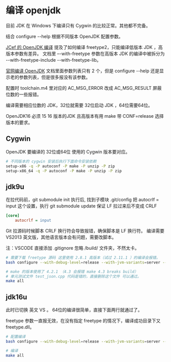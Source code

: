 # 编译 openjdk

目前 JDK 在 Windows 下编译只有 Cygwin 的比较正常。其他都不完备。

结合 configure --help 根据不同版本 OpenJDK 配置参数。

[JCef 的 OpenJDK 编译](https://bitbucket.org/chromiumembedded/java-cef/wiki/BuildingOpenJDK.md) 提及了如何编译 freetype2，只能编译低版本 JDK ，高版本参数有差异。 文档里 –-with-freetype 参数在高版本 JDK 的编译中被拆分为  --with-freetype-include --with-freetype-lib。

[官网编译 OpenJDK](http://openjdk.java.net/guide/#building-the-jdk) 文档里面参数列表只有 2 个，但是 configure --help 还是显示老的参数列表，但是很多报没有该参数。

配置时 toolchain.m4 里对应的 AC_MSG_ERROR 改成 AC_MSG_RESULT 屏蔽位数的一些报错。

编译需要相应位数的 JDK，32位就需要 32位启动 JDK ，64位需要64位。

OpenJDK16 必须 15 16 版本的JDK 且高版本有用 make 带 CONF=release 选择版本的要求。

## Cygwin

OpenJDK 要编译的 32位或64位 使用的 Cygwin 版本要对应。

```bash
# 不同版本的 cygwin 安装后执行下面命令安装依赖
setup-x86 -q -P autoconf -P make -P unzip -P zip
setup-x86_64 -q -P autoconf -P make -P unzip -P zip
```

## jdk9u

在拉代码前，git submodule init 执行后, 找到子模块 .git/config 把 autocrlf = input 这个设置，执行 git submodule update 保证 LF 拉过来后不变成 CRLF 

```ini
[core]
    autocrlf = input
```

Git 拉源码时候脚本 CRLF 换行符会导致报错，确保脚本是 LF 换行符。
编译需要 VS2013 英文版，其他语言版本会有问题，需要改脚本。

注：VSCODE 直接添加 .gitignore 忽略 /build/ 文件夹，不然太卡。

```bash
# 需要下载 freetype 源码 这里使用 2.8.1 高版本（试过 2.11.1 ）的编译会报错。
bash configure --with-debug-level=release --with-jvm-variants=server --with-freetype-src=/cygdrive/g/freetype-2.8.1 --with-boot-jdk=/cygdrive/d/java/jdk1.8.0_311 --with-target-bits=32 --disable-warnings-as-errors
```

```bash
# make 的版本使用了 4.2.1 （4.3 会报错 make 4.3 breaks build）
# 单元测试文件 test_json.cpp 代码是错的，直接删除这个文件 可以通过。
make all
```

## jdk16u
此时已切换 英文 VS 。
64位的编译很简单，直接下面两行就通过了。

freetype 参数一直报无效，在没有指定 freetype 的情况下，编译成功目录下又 freetype.dll。

```bash
# 配置编译
bash configure --with-debug-level=release --with-jvm-variants=server --with-boot-jdk=/cygdrive/d/java/jdk-16.0.1 --disable-warnings-as-errors

# 编译
make all
```
